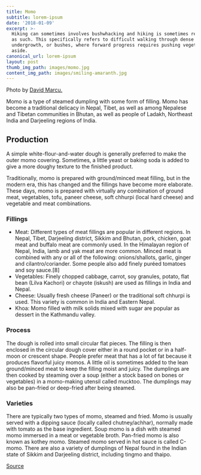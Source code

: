 ```yaml
---
title: Momo
subtitle: lorem-ipsum
date: '2018-01-09'
excerpt: >-
  Hiking can sometimes involves bushwhacking and hiking is sometimes referred to
  as such. This specifically refers to difficult walking through dense forest,
  undergrowth, or bushes, where forward progress requires pushing vegetation
  aside.
canonical_url: lorem-ipsum
layout: post
thumb_img_path: images/momo.jpg
content_img_path: images/smiling-amaranth.jpg
---
```


Photo by [David Marcu.](https://unsplash.com/photos/wcHCzgo0_mQ)

Momo is a type of steamed dumpling with some form of filling. Momo has become a traditional delicacy in Nepal, Tibet, as well as among Nepalese and Tibetan communities in Bhutan, as well as people of Ladakh, Northeast India and Darjeeling regions of India.

## Production

A simple white-flour-and-water dough is generally preferred to make the outer momo covering. Sometimes, a little yeast or baking soda is added to give a more doughy texture to the finished product.

Traditionally, momo is prepared with ground/minced meat filling, but in the modern era, this has changed and the fillings have become more elaborate. These days, momo is prepared with virtually any combination of ground meat, vegetables, tofu, paneer cheese, soft chhurpi (local hard cheese) and vegetable and meat combinations.

### Fillings
* Meat: Different types of meat fillings are popular in different regions. In Nepal, Tibet, Darjeeling district, Sikkim and Bhutan, pork, chicken, goat meat and buffalo meat are commonly used. In the Himalayan region of Nepal, India, lamb and yak meat are more common. Minced meat is combined with any or all of the following: onions/shallots, garlic, ginger and cilantro/coriander. Some people also add finely puréed tomatoes and soy sauce.[8]
* Vegetables: Finely chopped cabbage, carrot, soy granules, potato, flat bean (Lilva Kachori) or chayote (iskush) are used as fillings in India and Nepal.
* Cheese: Usually fresh cheese (Paneer) or the traditional soft chhurpi is used. This variety is common in India and Eastern Nepal.
* Khoa: Momo filled with milk solids mixed with sugar are popular as dessert in the Kathmandu valley.

### Process
The dough is rolled into small circular flat pieces. The filling is then enclosed in the circular dough cover either in a round pocket or in a half-moon or crescent shape. People prefer meat that has a lot of fat because it produces flavorful juicy momos. 
A little oil is sometimes added to the lean ground/minced meat to keep the filling moist and juicy. The dumplings are then cooked by steaming over a soup (either a stock based on bones or vegetables) in a momo-making utensil called mucktoo. The dumplings may also be pan-fried or deep-fried after being steamed.

### Varieties
There are typically two types of momo, steamed and fried. Momo is usually served with a dipping sauce (locally called chutney/achhar), normally made with tomato as the base ingredient. Soup momo is a dish with steamed momo immersed in a meat or vegetable broth. Pan-fried momo is also known as kothey momo. Steamed momo served in hot sauce is called C-momo. There are also a variety of dumplings of Nepal found in the Indian state of Sikkim and Darjeeling district, including tingmo and thaipo.



[Source](https://en.wikipedia.org/wiki/Momo_(food))
